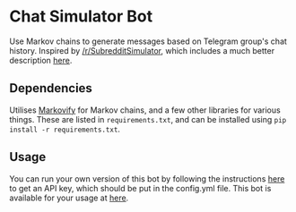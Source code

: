 # Chat Simulator Bot
Use Markov chains to generate messages based on Telegram group's chat history. Inspired by [/r/SubredditSimulator](http://www.reddit.com/r/subreddisimulator), which includes a much better description [here](https://www.reddit.com/r/SubredditSimulator/comments/3g9ioz/what_is_rsubredditsimulator/).

## Dependencies
Utilises [Markovify](https://github.com/jsvine/markovify) for Markov chains, and a few other libraries for various things. These are listed in `requirements.txt`, and can be installed using `pip install -r requirements.txt`.

## Usage
You can run your own version of this bot by following the instructions [here](https://core.telegram.org/bots#botfather) to get an API key, which should be put in the config.yml file. This bot is available for your usage at [here](http://www.telegram.me/ChatSimulatorBot).
